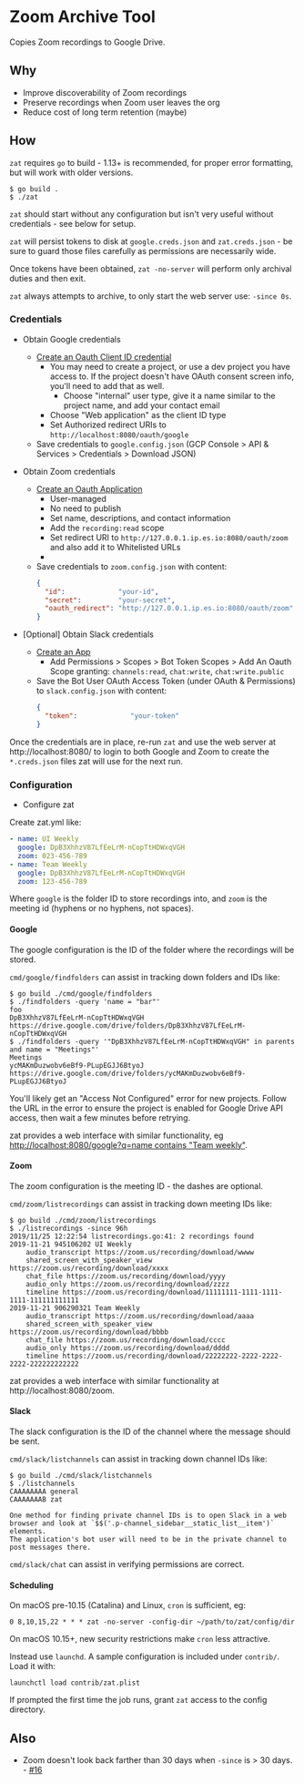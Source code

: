 # Zoom Archive Tool

Copies Zoom recordings to Google Drive.

## Why

* Improve discoverability of Zoom recordings
* Preserve recordings when Zoom user leaves the org
* Reduce cost of long term retention (maybe)

## How

`zat` requires `go` to build - 1.13+ is recommended, for proper error formatting, but will work with older versions.

```
$ go build .
$ ./zat
```

`zat` should start without any configuration but isn't very useful without credentials - see below for setup.

`zat` will persist tokens to disk at `google.creds.json` and `zat.creds.json` - be sure to guard those files carefully as permissions are necessarily wide.

Once tokens have been obtained, `zat -no-server` will perform only archival duties and then exit.

`zat` always attempts to archive, to only start the web server use: `-since 0s`.

### Credentials

* Obtain Google credentials
  * [Create an Oauth Client ID credential](https://console.cloud.google.com/apis/credentials)
    * You may need to create a project, or use a dev project you have access to. If the project doesn't have OAuth consent screen info, you'll need to add that as well.
      * Choose "internal" user type, give it a name similar to the project name, and add your contact email
    * Choose "Web application" as the client ID type
    * Set Authorized redirect URIs to `http://localhost:8080/oauth/google`
  * Save credentials to `google.config.json` (GCP Console > API & Services > Credentials > Download JSON)

* Obtain Zoom credentials
  * [Create an Oauth Application](https://marketplace.zoom.us/develop/create)
    * User-managed
    * No need to publish
    * Set name, descriptions, and contact information
    * Add the `recording:read` scope 
    * Set redirect URI to `http://127.0.0.1.ip.es.io:8080/oauth/zoom` and also add it to Whitelisted URLs
    * 
  * Save credentials to `zoom.config.json` with content:
    ```json
    {
      "id":             "your-id",
      "secret":         "your-secret",
      "oauth_redirect": "http://127.0.0.1.ip.es.io:8080/oauth/zoom"
    }
    ```
* [Optional] Obtain Slack credentials
  * [Create an App](https://api.slack.com/apps?new_app=1)
    * Add Permissions > Scopes > Bot Token Scopes > Add An Oauth Scope granting: `channels:read`, `chat:write`, `chat:write.public`
  * Save the Bot User OAuth Access Token (under OAuth & Permissions) to `slack.config.json` with content:
    ```json
    {
      "token":             "your-token"
    }
    ```

Once the credentials are in place, re-run `zat` and use the web server at http://localhost:8080/ to login to both Google and Zoom to create the `*.creds.json` files zat will use for the next run.

### Configuration

* Configure zat

Create zat.yml like:

```yaml
- name: UI Weekly
  google: DpB3XhhzV87LfEeLrM-nCopTtHDWxqVGH
  zoom: 023-456-789
- name: Team Weekly
  google: DpB3XhhzV87LfEeLrM-nCopTtHDWxqVGH
  zoom: 123-456-789
```

Where `google` is the folder ID to store recordings into, and `zoom` is the meeting id (hyphens or no hyphens, not spaces).

#### Google

The google configuration is the ID of the folder where the recordings will be stored.

`cmd/google/findfolders` can assist in tracking down folders and IDs like:

```
$ go build ./cmd/google/findfolders
$ ./findfolders -query 'name = "bar"'
foo                                                          DpB3XhhzV87LfEeLrM-nCopTtHDWxqVGH https://drive.google.com/drive/folders/DpB3XhhzV87LfEeLrM-nCopTtHDWxqVGH
$ ./findfolders -query '"DpB3XhhzV87LfEeLrM-nCopTtHDWxqVGH" in parents and name = "Meetings"'
Meetings                                                     ycMAKmDuzwobv6eBf9-PLupEGJJ6BtyoJ https://drive.google.com/drive/folders/ycMAKmDuzwobv6eBf9-PLupEGJJ6BtyoJ
```

You'll likely get an "Access Not Configured" error for new projects. Follow the URL in the error to ensure the project is enabled for Google Drive API access, then wait a few minutes before retrying.

zat provides a web interface with similar functionality, eg [http://localhost:8080/google?q=name contains "Team weekly"](http://localhost:8080/google?q=name%20contains%20%27Team%20weekly%27).

#### Zoom

The zoom configuration is the meeting ID - the dashes are optional.

`cmd/zoom/listrecordings` can assist in tracking down meeting IDs like:

```
$ go build ./cmd/zoom/listrecordings
$ ./listrecordings -since 96h
2019/11/25 12:22:54 listrecordings.go:41: 2 recordings found
2019-11-21 945106202 UI Weekly
	audio_transcript https://zoom.us/recording/download/wwww
	shared_screen_with_speaker_view https://zoom.us/recording/download/xxxx
	chat_file https://zoom.us/recording/download/yyyy
	audio_only https://zoom.us/recording/download/zzzz
	timeline https://zoom.us/recording/download/11111111-1111-1111-1111-111111111111
2019-11-21 906290321 Team Weekly
	audio_transcript https://zoom.us/recording/download/aaaa
	shared_screen_with_speaker_view https://zoom.us/recording/download/bbbb
	chat_file https://zoom.us/recording/download/cccc
	audio_only https://zoom.us/recording/download/dddd
	timeline https://zoom.us/recording/download/22222222-2222-2222-2222-222222222222
```

zat provides a web interface with similar functionality at http://localhost:8080/zoom.

#### Slack

The slack configuration is the ID of the channel where the message should be sent.

`cmd/slack/listchannels` can assist in tracking down channel IDs like:

```
$ go build ./cmd/slack/listchannels
$ ./listchannels
CAAAAAAAA general
CAAAAAAAB zat

One method for finding private channel IDs is to open Slack in a web browser and look at `$$('.p-channel_sidebar__static_list__item')` elements.
The application's bot user will need to be in the private channel to post messages there.
```

`cmd/slack/chat` can assist in verifying permissions are correct.

#### Scheduling

On macOS pre-10.15 (Catalina) and Linux, `cron` is sufficient, eg:

```
0 8,10,15,22 * * * zat -no-server -config-dir ~/path/to/zat/config/dir
```

On macOS 10.15+, new security restrictions make `cron` less attractive.

Instead use `launchd`.
A sample configuration is included under `contrib/`.
Load it with:
```
launchctl load contrib/zat.plist
```

If prompted the first time the job runs, grant `zat` access to the config directory.

## Also

* Zoom doesn't look back farther than 30 days when `-since` is > 30 days. - [#16](https://github.com/graphaelli/zat/issues/16)
